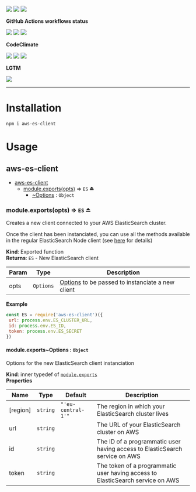![](https://img.shields.io/github/package-json/v/kaskadi/aws-es-client)
![](https://img.shields.io/badge/code--style-standard-blue)
![](https://img.shields.io/github/license/kaskadi/aws-es-client?color=blue)

**GitHub Actions workflows status**

[![](https://img.shields.io/github/workflow/status/kaskadi/aws-es-client/publish?label=publish&logo=npm)](https://github.com/kaskadi/aws-es-client/actions?query=workflow%3Apublish)
[![](https://img.shields.io/github/workflow/status/kaskadi/aws-es-client/build?label=build&logo=mocha)](https://github.com/kaskadi/aws-es-client/actions?query=workflow%3Abuild)
[![](https://img.shields.io/github/workflow/status/kaskadi/aws-es-client/generate-docs?label=docs&logo=read-the-docs)](https://github.com/kaskadi/aws-es-client/actions?query=workflow%3Agenerate-docs)

**CodeClimate**

[![](https://img.shields.io/codeclimate/maintainability/kaskadi/aws-es-client?label=maintainability&logo=Code%20Climate)](https://codeclimate.com/github/kaskadi/aws-es-client)
[![](https://img.shields.io/codeclimate/tech-debt/kaskadi/aws-es-client?label=technical%20debt&logo=Code%20Climate)](https://codeclimate.com/github/kaskadi/aws-es-client)
[![](https://img.shields.io/codeclimate/coverage/kaskadi/aws-es-client?label=test%20coverage&logo=Code%20Climate)](https://codeclimate.com/github/kaskadi/aws-es-client)

**LGTM**

[![](https://img.shields.io/lgtm/grade/javascript/github/kaskadi/aws-es-client?label=code%20quality&logo=LGTM)](https://lgtm.com/projects/g/kaskadi/aws-es-client/?mode=list&logo=LGTM)

****

# Installation

```
npm i aws-es-client
```

# Usage

<a name="module_aws-es-client"></a>

## aws-es-client

* [aws-es-client](#module_aws-es-client)
    * [module.exports(opts)](#exp_module_aws-es-client--module.exports) ⇒ <code>ES</code> ⏏
        * [~Options](#module_aws-es-client--module.exports..Options) : <code>Object</code>

<a name="exp_module_aws-es-client--module.exports"></a>

### module.exports(opts) ⇒ <code>ES</code> ⏏
Creates a new client connected to your AWS ElasticSearch cluster. 

Once the client has been instanciated, you can use all the methods available in the regular ElasticSearch Node client (see [here](https://www.elastic.co/guide/en/elasticsearch/client/javascript-api/current/api-reference.html) for details)

**Kind**: Exported function  
**Returns**: <code>ES</code> - New ElasticSearch client  

| Param | Type | Description |
| --- | --- | --- |
| opts | <code>Options</code> | [Options](Options) to be passed to instanciate a new client |

**Example**  
```js
const ES = require('aws-es-client')({
 url: process.env.ES_CLUSTER_URL,
 id: process.env.ES_ID,
 token: process.env.ES_SECRET
})
```
<a name="module_aws-es-client--module.exports..Options"></a>

#### module.exports~Options : <code>Object</code>
Options for the new ElasticSearch client instanciation

**Kind**: inner typedef of [<code>module.exports</code>](#exp_module_aws-es-client--module.exports)  
**Properties**

| Name | Type | Default | Description |
| --- | --- | --- | --- |
| [region] | <code>string</code> | <code>&quot;&#x27;eu-central-1&#x27;&quot;</code> | The region in which your ElasticSearch cluster lives |
| url | <code>string</code> |  | The URL of your ElasticSearch cluster on AWS |
| id | <code>string</code> |  | The ID of a programmatic user having access to ElasticSearch service on AWS |
| token | <code>string</code> |  | The token of a programmatic user having access to ElasticSearch service on AWS |